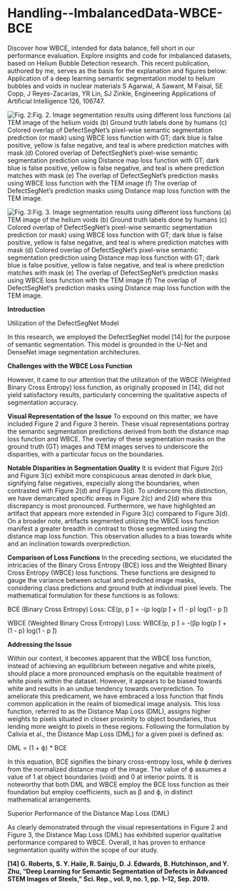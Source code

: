 # Handling--ImbalancedData-WBCE-BCE
Discover how WBCE, intended for data balance, fell short in our performance evaluation. Explore insights and code for imbalanced datasets, based on Helium Bubble Detection research. This recent publication, authored by me, serves as the basis for the explanation and figures below: Application of a deep learning semantic segmentation model to helium bubbles and voids in nuclear materials S Agarwal, A Sawant, M Faisal, SE Copp, J Reyes-Zacarias, YR Lin, SJ Zinkle, Engineering Applications of Artificial Intelligence 126, 106747.


  ![Fig. 2](https://github.com/shradhautk/Handling--ImbalancedData-WBCE-BCE/assets/101154495/ed4eca65-b56f-4d17-880d-a63bc1008a41):Fig. 2. Image segmentation results using different loss functions (a) TEM image of the helium voids (b) Ground truth labels done by humans (c) Colored overlap of  DefectSegNet’s pixel-wise semantic segmentation prediction (or mask) using WBCE loss function with GT; dark blue is false positive, yellow is false negative, and teal is where prediction matches with mask (d) Colored overlap of DefectSegNet’s pixel-wise semantic segmentation prediction using Distance map loss function with GT; dark blue is false positive, yellow is false negative, and teal is where prediction matches with mask (e) The overlap of DefectSegNet’s prediction masks using WBCE loss function with the TEM image (f) The overlap of DefectSegNet’s prediction masks using Distance map loss function with the TEM image.

![Fig. 3](https://github.com/shradhautk/Handling--ImbalancedData-WBCE-BCE/assets/101154495/16f1ec2a-b1ea-4875-853f-a0bece124c98):Fig. 3. Image segmentation results using different loss functions (a) TEM image of the helium voids (b) Ground truth labels done by humans (c) Colored overlap of  DefectSegNet’s pixel-wise semantic segmentation prediction (or mask) using WBCE loss function with GT; dark blue is false positive, yellow is false negative, and teal is where prediction matches with mask (d) Colored overlap of DefectSegNet’s pixel-wise semantic segmentation prediction using Distance map loss function with GT; dark blue is false positive, yellow is false negative, and teal is where prediction matches with mask (e) The overlap of DefectSegNet’s prediction masks using WBCE loss function with the TEM image (f) The overlap of DefectSegNet’s prediction masks using Distance map loss function with the TEM image. 



**Introduction**

Utilization of the DefectSegNet Model

In this research, we employed the DefectSegNet model [14] for the purpose of semantic segmentation. This model is grounded in the U-Net and DenseNet image segmentation architectures. 

**Challenges with the WBCE Loss Function**

However, it came to our attention that the utilization of the WBCE (Weighted Binary Cross Entropy) loss function, as originally proposed in [14], did not yield satisfactory results, particularly concerning the qualitative aspects of segmentation accuracy.

**Visual Representation of the Issue**
To expound on this matter, we have included Figure 2 and Figure 3 herein. These visual representations portray the semantic segmentation predictions derived from both the distance map loss function and WBCE. The overlay of these segmentation masks on the ground truth (GT) images and TEM images serves to underscore the disparities, with a particular focus on the boundaries.

**Notable Disparities in Segmentation Quality**
It is evident that Figure 2(c) and Figure 3(c) exhibit more conspicuous areas denoted in dark blue, signifying false negatives, especially along the boundaries, when contrasted with Figure 2(d) and Figure 3(d). To underscore this distinction, we have demarcated specific areas in Figure 2(c) and 2(d) where this discrepancy is most pronounced. Furthermore, we have highlighted an artifact that appears more extended in Figure 3(c) compared to Figure 3(d). On a broader note, artifacts segmented utilizing the WBCE loss function manifest a greater breadth in contrast to those segmented using the distance map loss function. This observation alludes to a bias towards white and an inclination towards overprediction.

**Comparison of Loss Functions**
In the preceding sections, we elucidated the intricacies of the Binary Cross Entropy (BCE) loss and the Weighted Binary Cross Entropy (WBCE) loss functions. These functions are designed to gauge the variance between actual and predicted image masks, considering class predictions and ground truth at individual pixel levels. The mathematical formulation for these functions is as follows:

BCE (Binary Cross Entropy) Loss:
CE(p, p ̂) = -(p log(p ̂) + (1 - p) log(1 - p ̂))

WBCE (Weighted Binary Cross Entropy) Loss:
WBCE(p, p ̂) = -(βp log(p ̂) + (1 - p) log(1 - p ̂))

**Addressing the Issue**

Within our context, it becomes apparent that the WBCE loss function, instead of achieving an equilibrium between negative and white pixels, should place a more pronounced emphasis on the equitable treatment of white pixels within the dataset. However, it appears to be biased towards white and results in an undue tendency towards overprediction. To ameliorate this predicament, we have embraced a loss function that finds common application in the realm of biomedical image analysis. This loss function, referred to as the Distance Map Loss (DML), assigns higher weights to pixels situated in closer proximity to object boundaries, thus lending more weight to pixels in these regions. Following the formulation by Calivia et al., the Distance Map Loss (DML) for a given pixel is defined as:

DML = (1 + ϕ) * BCE

In this equation, BCE signifies the binary cross-entropy loss, while ϕ derives from the normalized distance map of the image. The value of ϕ assumes a value of 1 at object boundaries (void) and 0 at interior points. It is noteworthy that both DML and WBCE employ the BCE loss function as their foundation but employ coefficients, such as β and ϕ, in distinct mathematical arrangements.

Superior Performance of the Distance Map Loss (DML)

As clearly demonstrated through the visual representations in Figure 2 and Figure 3, the Distance Map Loss (DML) has exhibited superior qualitative performance compared to WBCE. Overall, it has proven to enhance segmentation quality within the scope of our study.

**[14]	G. Roberts, S. Y. Haile, R. Sainju, D. J. Edwards, B. Hutchinson, and Y. Zhu, “Deep Learning for Semantic Segmentation of Defects in Advanced STEM Images of Steels,” Sci. Rep., vol. 9, no. 1, pp. 1–12, Sep. 2019.**




